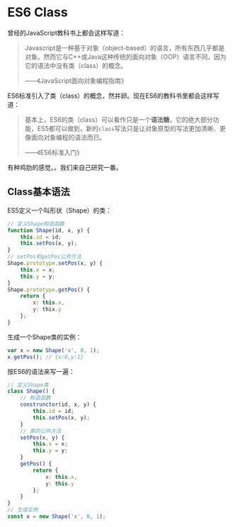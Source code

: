 # ES6 Class

曾经的JavaScript教科书上都会这样写道：

> Javascript是一种基于对象（object-based）的语言，所有东西几乎都是对象。然而它与C++或Java这种传统的面向对象（OOP）语言不同，因为它的语法中没有类（class）的概念。
> 
> ——《JavaScript面向对象编程指南》

ES6标准引入了类（class）的概念，然并卵。现在ES6的教科书里都会这样写道：

> 基本上，ES6的类（class）可以看作只是一个**语法糖**，它的绝大部分功能，ES5都可以做到，新的`class`写法只是让对象原型的写法更加清晰、更像面向对象编程的语法而已。
>
> ——《ES6标准入门》

有种鸡肋的感觉。。我们来自己研究一番。

## Class基本语法

ES5定义一个叫形状（Shape）的类：

```js
// 定义Shape构造函数
function Shape(id, x, y) {
    this.id = id;
    this.setPos(x, y);
}
// setPos和getPos公共方法
Shape.prototype.setPos(x, y) {
    this.x = x;
    this.y = y;
}
Shape.prototype.getPos() {
    return {
        x: this.x,
        y: thix.y
    };
}
```

生成一个Shape类的实例：

```js
var x = new Shape('x', 0, 1);
x.getPos(); // {x:0,y:1}
```

按ES6的语法来写一遍：

```js
// 定义Shape类
class Shape() {
    // 构造函数
    construnctor(id, x, y) {
        this.id = id;
        this.setPos(x, y);
    }
    // 类的公共方法
    setPos(x, y) {
        this.x = x;
        this.y = y;
    }
    getPos() {
        return {
            x: this.x,
            y: this.y
        };
    }
}
// 生成实例
const x = new Shape('x', 0, 1);